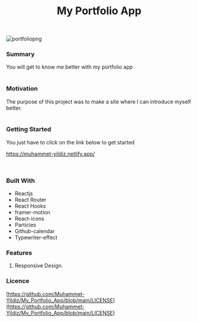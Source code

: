 
 
<h1 align='center'> My Portfolio App </h1>
</br>


<!--  ![portfolio photo](https://user-images.githubusercontent.com/72153125/132503959-675bbd7a-1c51-4a0d-8659-4d0bdc042a15.png) -->
 ![portfoliopng](https://user-images.githubusercontent.com/72153125/136260974-212d2400-579a-4b10-865d-442640dbcc6e.png)


 
 
 
 
 ### Summary
 
You will get to know me better with my portfolio app
 <br> 
<br> 
 ### Motivation
The purpose of this project was to make a site where I can introduce myself better.
<br> 
<br> 
 
 ###  Getting Started

You just have to click on the link below to get started 
</br>

https://muhammet-yildiz.netlify.app/
 
<br> 
 
 
### Built With

- Reactjs
- React Router
- React Hooks
- framer-motion
- React-icons
- Particles
- Github-calendar
- Typewriter-effect

### Features

1. Responsive Design.




### Licence

[https://github.com/Muhammet-Yildiz/My_Portfolio_App/blob/main/LICENSE](https://github.com/Muhammet-Yildiz/My_Portfolio_App/blob/main/LICENSE)


